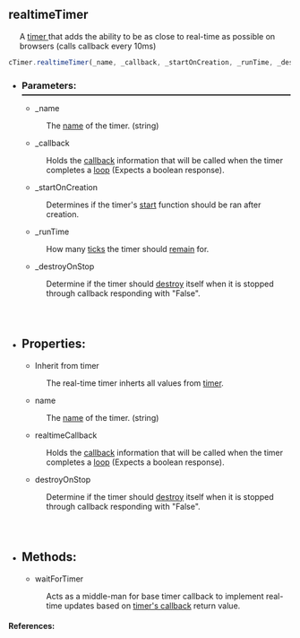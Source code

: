 <a name="realtimetimer"/> <h2> realtimeTimer </h1> <p style="padding-left: 20px;"> A <a href="#timer"> timer </a> that adds the ability to be as close to real-time as possible on browsers (calls callback every 10ms) </p>

```Javascript
cTimer.realtimeTimer(_name, _callback, _startOnCreation, _runTime, _destroyOnStop) 
```

* <a name="parameters"/> <h3> Parameters: </h3> <hr style="height:2px;border:none;margin-top: -10px;">

    * <a name="_name"/> _name <p style="padding-left: 20px;"> The [name](baseTimer.md#name) of the timer. (string) </p>

    * <a name="_callback"/> _callback <p style="padding-left: 20px;"> Holds the [callback](callback.md) information that will be called when the timer completes a [loop](baseTimer.md#runloop) (Expects a boolean response). </p>

    * <a name="_startoncreation"/> _startOnCreation <p style="padding-left: 20px;"> Determines if the timer's [start](baseTimer.md#start) function should be ran after creation. </p>

    * <a name="_runtime"/> _runTime <p style="padding-left: 20px;"> How many [ticks](#datetime) the timer should [remain](#ticksremaining) for. </p>

    * <a name="_destroyonstop"/> _destroyOnStop <p style="padding-left: 20px; padding-bottom: 40px;"> Determine if the timer should [destroy](baseTimer.md#destroy) itself when it is stopped through callback responding with "False". </p>

* <a name="properties"/> <h2> Properties: </h2>

    * <a name="inherittimer"/> Inherit from timer <p style="padding-left: 20px;"> The real-time timer inherts all values from [timer](baseTimer.md). </p>

    * <a name="name"/> name <p style="padding-left: 20px;"> The [name](baseTimer.md#name) of the timer. (string) </p>

    * <a name="callback"/> realtimeCallback <p style="padding-left: 20px;"> Holds the [callback](callback.md) information that will be called when the timer completes a [loop](baseTimer.md#runloop) (Expects a boolean response). </p>

    * <a name="destroyonstop"/> destroyOnStop <p style="padding-left: 20px; padding-bottom: 40px;"> Determine if the timer should [destroy](baseTimer.md#destroy) itself when it is stopped through callback responding with "False". </p>

* <h2> Methods: </h2>

    * <a name="waitfortimer"/> waitForTimer <p style="padding-left: 20px;"> Acts as a middle-man for base timer callback to implement real-time updates based on [timer's callback](#callback) return value. </p>

#### References:
  

